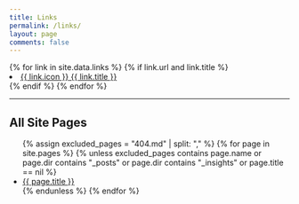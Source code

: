 ```yaml
---
title: Links
permalink: /links/
layout: page
comments: false
---
```


<div class="linktree-container">
  {% for link in site.data.links %}
    {% if link.url and link.title %}
    <li>
      <a class="linktree-link" href="{{ link.url }}" target="_blank" rel="noopener">
        <span>{{ link.icon }}</span> {{ link.title }}
      </a>
    </li>
    {% endif %}
{% endfor %}
</div>

<!-- site links -->

<hr>
<h2>All Site Pages</h2>
<ul class="site-links">
  {% assign excluded_pages = "404.md" | split: "," %}
  {% for page in site.pages %}
    {% unless excluded_pages contains page.name or page.dir contains "_posts" or page.dir contains "_insights"  or page.title == nil %}
      <li>
        <a href="{{ page.url | relative_url }}">{{ page.title }}</a>
      </li>
    {% endunless %}
  {% endfor %}
</ul>

<!--
<h2>External GitHub Pages</h2>
<ul class="site-links">
  {% for page in site.data.external_pages %}
    <li>
      <a href="{{ page.url }}">{{ page.title }}</a>
    </li>
  {% endfor %}
</ul>
-->
